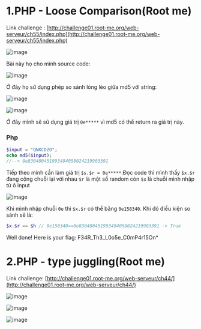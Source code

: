 # 1.PHP - Loose Comparison(Root me)
Link challenge : [http://challenge01.root-me.org/web-serveur/ch55/index.php](http://challenge01.root-me.org/web-serveur/ch55/index.php)

![image](https://scontent.xx.fbcdn.net/v/t1.15752-9/331946676_720451759621314_1492044808517406992_n.png?stp=dst-png_s480x480&_nc_cat=111&ccb=1-7&_nc_sid=aee45a&_nc_ohc=M6h4ZZHKV-0AX-FZe83&_nc_ad=z-m&_nc_cid=0&_nc_ht=scontent.xx&oh=03_AdQ5ElleU1EnGZC0UBI7q7_ornT9vp-kvv0b_VYuxu_Z0g&oe=641A9BB0)

Bài này họ cho mình source code:

![image](https://scontent.xx.fbcdn.net/v/t1.15752-9/330869484_719543483152599_2010351930084355003_n.png?stp=dst-png_s261x260&_nc_cat=104&ccb=1-7&_nc_sid=aee45a&_nc_ohc=HQa1XrhDdAsAX86x2JK&_nc_ad=z-m&_nc_cid=0&_nc_ht=scontent.xx&oh=03_AdSmPf6v6NNi3r_PuNTPArwLkO67mpamBJOW0luEGoKX-A&oe=641AF889)

Ở đây họ sử dụng phép so sánh lỏng lẻo giữa md5 với string:

![image](https://scontent.xx.fbcdn.net/v/t1.15752-9/331160075_3466141907004678_2032970850044035275_n.png?stp=dst-png_p206x206&_nc_cat=103&ccb=1-7&_nc_sid=aee45a&_nc_ohc=j11zbGD0X2gAX_SgZH8&_nc_ad=z-m&_nc_cid=0&_nc_ht=scontent.xx&oh=03_AdQrfyQCtrD2T5LVkDyfHzgtJJfzqWJOTN8JLo-gsg7HYQ&oe=641AA0AB)

![image](https://scontent.xx.fbcdn.net/v/t1.15752-9/331893169_1565540110518067_963177314793821191_n.png?stp=dst-png_s417x417&_nc_cat=102&ccb=1-7&_nc_sid=aee45a&_nc_ohc=jMXFqIpU2QcAX9zuC_o&_nc_ad=z-m&_nc_cid=0&_nc_ht=scontent.xx&oh=03_AdQKt-AE1iIpvAJ3E05B6h9sxFEJYfSCXHxz1tRFVoNkHw&oe=641AA270)

Ở đây mình sẽ sử dụng giá trị `0e*****` vì md5 có thể return ra giá trị này.
### Php
```PHP
$input = "QNKCDZO";
echo md5($input);
//--> 0e830400451993494058024219903391
```
Tiếp theo mình cần làm giá trị `$s.$r = 0e*****`.Đọc code thì mình thấy `$x.$r` đang cộng chuỗi lại với nhau `$r` là một số random còn `$x` là chuỗi mình nhập từ ô input

![image](https://scontent.xx.fbcdn.net/v/t1.15752-9/331471590_525372436384474_7072400312905970379_n.png?stp=dst-png_s552x414&_nc_cat=111&ccb=1-7&_nc_sid=aee45a&_nc_ohc=l-tcn-A-F7gAX_JTA7a&_nc_oc=AQlcBduXTYjitrBWBHKEdeE4xZzqzTzOYLGese5UJ5bcc2TlHpfixnG3wrlHTicd1Mbsk_nE4PzGac3R4IMmhJNQ&_nc_ad=z-m&_nc_cid=0&_nc_ht=scontent.xx&oh=03_AdT89HtxWwSbNwFzk_s9AIUqsBiJPBW45E2itx8zswfTXw&oe=641AAD5A)

Khi mình nhập chuỗi `0e` thì `$x.$r` có thể bằng `0e158340`.
Khi đó điều kiện so sánh sẽ là:
```Php
$x.$r == $h // 0e158340==0e830400451993494058024219903391 -> True
```
Well done! Here is your flag: F34R_Th3_L0o5e_C0mP4r15On*  

# 2.PHP - type juggling(Root me)
Link challenge: [http://challenge01.root-me.org/web-serveur/ch44/](http://challenge01.root-me.org/web-serveur/ch44/) 

![image](https://scontent.xx.fbcdn.net/v/t1.15752-9/331912129_1629596314165218_4870990480733112814_n.png?stp=dst-png_p206x206&_nc_cat=102&ccb=1-7&_nc_sid=aee45a&_nc_ohc=uBs0ZFy6__sAX_0Pkb3&_nc_ad=z-m&_nc_cid=0&_nc_ht=scontent.xx&oh=03_AdRU_GaHm0NwlxVaDTDMxlEc4ogGCFyrPS57aODMdBLpkA&oe=641AED98)

![image](https://scontent.xx.fbcdn.net/v/t1.15752-9/330885928_1156438515073510_5982228528780955963_n.png?stp=dst-png_p206x206&_nc_cat=107&ccb=1-7&_nc_sid=aee45a&_nc_ohc=v70me0W2r4MAX_i0MAd&_nc_oc=AQmPy47u_zV-IqM6KkDapSo4b9y_n_H3emXstRdBurTEMqknXJrfmhf-pl6V4T0nYcLW3wDPvkZ3ZlqxzVitUaW3&_nc_ad=z-m&_nc_cid=0&_nc_ht=scontent.xx&oh=03_AdRZQJOUZrujrTFB9kfz-TgMYFvAjNFO11XVcYDOGcUaHA&oe=641AE96E)

![image](https://scontent.xx.fbcdn.net/v/t1.15752-9/330903896_9573023332738457_5743595042738473553_n.png?stp=dst-png_s403x403&_nc_cat=107&ccb=1-7&_nc_sid=aee45a&_nc_ohc=ahUlFJpUSmsAX9oOWZF&_nc_ad=z-m&_nc_cid=0&_nc_ht=scontent.xx&oh=03_AdT66mI-uHgqHA6oh8MYLK4q7PzjwZsq6VRbi5xSnVNa4g&oe=641AD28B)
